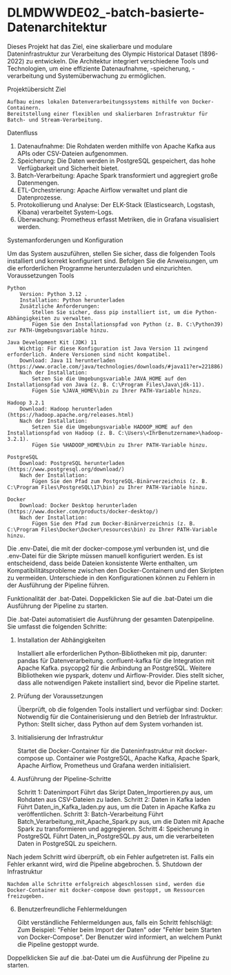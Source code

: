 # DLMDWWDE02_-batch-basierte-Datenarchitektur
Dieses Projekt hat das Ziel, eine skalierbare und modulare Dateninfrastruktur zur Verarbeitung des Olympic Historical Dataset (1896-2022) zu entwickeln. Die Architektur integriert verschiedene Tools und Technologien, um eine effiziente Datenaufnahme, -speicherung, -verarbeitung und Systemüberwachung zu ermöglichen.

Projektübersicht
Ziel

    Aufbau eines lokalen Datenverarbeitungssystems mithilfe von Docker-Containern.
    Bereitstellung einer flexiblen und skalierbaren Infrastruktur für Batch- und Stream-Verarbeitung.

Datenfluss
1. Datenaufnahme: Die Rohdaten werden mithilfe von Apache Kafka aus APIs oder CSV-Dateien aufgenommen.
2. Speicherung: Die Daten werden in PostgreSQL gespeichert, das hohe Verfügbarkeit und Sicherheit bietet.
3. Batch-Verarbeitung: Apache Spark transformiert und aggregiert große Datenmengen.
4. ETL-Orchestrierung: Apache Airflow verwaltet und plant die Datenprozesse.
5. Protokollierung und Analyse: Der ELK-Stack (Elasticsearch, Logstash, Kibana) verarbeitet System-Logs.
6. Überwachung: Prometheus erfasst Metriken, die in Grafana visualisiert werden.

Systemanforderungen und Konfiguration

Um das System auszuführen, stellen Sie sicher, dass die folgenden Tools installiert und korrekt konfiguriert sind. Befolgen Sie die Anweisungen, um die erforderlichen Programme herunterzuladen und einzurichten.
Voraussetzungen
Tools

    Python
        Version: Python 3.12 .
        Installation: Python herunterladen
        Zusätzliche Anforderungen:
            Stellen Sie sicher, dass pip installiert ist, um die Python-Abhängigkeiten zu verwalten.
            Fügen Sie den Installationspfad von Python (z. B. C:\Python39) zur PATH-Umgebungsvariable hinzu.

    Java Development Kit (JDK) 11
        Wichtig: Für diese Konfiguration ist Java Version 11 zwingend erforderlich. Andere Versionen sind nicht kompatibel.
        Download: Java 11 herunterladen (https://www.oracle.com/java/technologies/downloads/#java11?er=221886)
        Nach der Installation:
            Setzen Sie die Umgebungsvariable JAVA_HOME auf den Installationspfad von Java (z. B. C:\Program Files\Java\jdk-11).
            Fügen Sie %JAVA_HOME%\bin zu Ihrer PATH-Variable hinzu.

    Hadoop 3.2.1
        Download: Hadoop herunterladen (https://hadoop.apache.org/releases.html)
        Nach der Installation:
            Setzen Sie die Umgebungsvariable HADOOP_HOME auf den Installationspfad von Hadoop (z. B. C:\Users\<IhrBenutzername>\hadoop-3.2.1).
            Fügen Sie %HADOOP_HOME%\bin zu Ihrer PATH-Variable hinzu.

    PostgreSQL
        Download: PostgreSQL herunterladen (https://www.postgresql.org/download/)
        Nach der Installation:
            Fügen Sie den Pfad zum PostgreSQL-Binärverzeichnis (z. B. C:\Program Files\PostgreSQL\17\bin) zu Ihrer PATH-Variable hinzu.

    Docker
        Download: Docker Desktop herunterladen (https://www.docker.com/products/docker-desktop/)
        Nach der Installation:
            Fügen Sie den Pfad zum Docker-Binärverzeichnis (z. B. C:\Program Files\Docker\Docker\resources\bin) zu Ihrer PATH-Variable hinzu.

Die .env-Datei, die mit der docker-compose.yml verbunden ist, und die .env-Datei für die Skripte müssen manuell konfiguriert werden. Es ist entscheidend, dass beide Dateien konsistente Werte enthalten, um Kompatibilitätsprobleme zwischen den Docker-Containern und den Skripten zu vermeiden. Unterschiede in den Konfigurationen können zu Fehlern in der Ausführung der Pipeline führen.

Funktionalität der .bat-Datei. Doppelklicken Sie auf die .bat-Datei um die Ausführung der Pipeline zu starten.

Die .bat-Datei automatisiert die Ausführung der gesamten Datenpipeline. Sie umfasst die folgenden Schritte:
1. Installation der Abhängigkeiten

    Installiert alle erforderlichen Python-Bibliotheken mit pip, darunter:
        pandas für Datenverarbeitung.
        confluent-kafka für die Integration mit Apache Kafka.
        psycopg2 für die Anbindung an PostgreSQL.
        Weitere Bibliotheken wie pyspark, dotenv und Airflow-Provider.
    Dies stellt sicher, dass alle notwendigen Pakete installiert sind, bevor die Pipeline startet.

2. Prüfung der Voraussetzungen

    Überprüft, ob die folgenden Tools installiert und verfügbar sind:
        Docker: Notwendig für die Containerisierung und den Betrieb der Infrastruktur.
        Python: Stellt sicher, dass Python auf dem System vorhanden ist.

3. Initialisierung der Infrastruktur

    Startet die Docker-Container für die Dateninfrastruktur mit docker-compose up.
    Container wie PostgreSQL, Apache Kafka, Apache Spark, Apache Airflow, Prometheus und Grafana werden initialisiert.

4. Ausführung der Pipeline-Schritte

    Schritt 1: Datenimport
        Führt das Skript Daten_Importieren.py aus, um Rohdaten aus CSV-Dateien zu laden.
    Schritt 2: Daten in Kafka laden
        Führt Daten_in_Kafka_laden.py aus, um die Daten in Apache Kafka zu veröffentlichen.
    Schritt 3: Batch-Verarbeitung
        Führt Batch_Verarbeitung_mit_Apache_Spark.py aus, um die Daten mit Apache Spark zu transformieren und aggregieren.
    Schritt 4: Speicherung in PostgreSQL
        Führt Daten_in_PostgreSQL.py aus, um die verarbeiteten Daten in PostgreSQL zu speichern.

Nach jedem Schritt wird überprüft, ob ein Fehler aufgetreten ist. Falls ein Fehler erkannt wird, wird die Pipeline abgebrochen.
5. Shutdown der Infrastruktur

    Nachdem alle Schritte erfolgreich abgeschlossen sind, werden die Docker-Container mit docker-compose down gestoppt, um Ressourcen freizugeben.

6. Benutzerfreundliche Fehlermeldungen

    Gibt verständliche Fehlermeldungen aus, falls ein Schritt fehlschlägt:
        Zum Beispiel: "Fehler beim Import der Daten" oder "Fehler beim Starten von Docker-Compose".
    Der Benutzer wird informiert, an welchem Punkt die Pipeline gestoppt wurde.

Doppelklicken Sie auf die .bat-Datei um die Ausführung der Pipeline zu starten.
